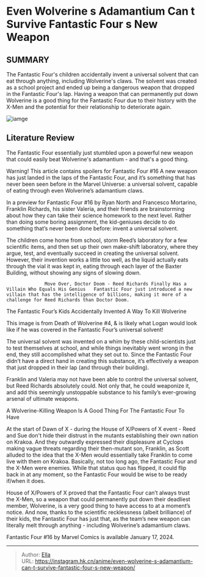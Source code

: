 # Even Wolverine s Adamantium Can t Survive Fantastic Four s New Weapon


## SUMMARY 



  The Fantastic Four&#39;s children accidentally invent a universal solvent that can eat through anything, including Wolverine&#39;s claws.   The solvent was created as a school project and ended up being a dangerous weapon that dropped in the Fantastic Four&#39;s lap.   Having a weapon that can permanently put down Wolverine is a good thing for the Fantastic Four due to their history with the X-Men and the potential for their relationship to deteriorate again.  

![iamge](https://static1.srcdn.com/wordpress/wp-content/uploads/2024/01/fantastic-four-kill-wolverine.jpg)

## Literature Review

The Fantastic Four essentially just stumbled upon a powerful new weapon that could easily beat Wolverine&#39;s adamantium  - and that&#39;s a good thing. 




Warning! This article contains spoilers for Fantastic Four #16 A new weapon has just landed in the laps of the Fantastic Four, and it’s something that has never been seen before in the Marvel Universe: a universal solvent, capable of eating through even Wolverine’s adamantium claws.




In a preview for Fantastic Four #16 by Ryan North and Francesco Mortarino, Franklin Richards, his sister Valeria, and their friends are brainstorming about how they can take their science homework to the next level. Rather than doing some boring assignment, the kid-geniuses decide to do something that’s never been done before: invent a universal solvent.

          

          

          




          

          

          

The children come home from school, storm Reed’s laboratory for a few scientific items, and then set up their own make-shift laboratory, where they argue, test, and eventually succeed in creating the universal solvent. However, their invention works a little too well, as the liquid actually eats through the vial it was kept in, eating through each layer of the Baxter Building, without showing any signs of slowing down.




                  Move Over, Doctor Doom - Reed Richards Finally Has a Villain Who Equals His Genius   Fantastic Four just introduced a new villain that has the intelligence of billions, making it more of a challenge for Reed Richards than Doctor Doom.    


 The Fantastic Four’s Kids Accidentally Invented A Way To Kill Wolverine 
          



This image is from Death of Wolverine #4, &amp; is likely what Logan would look like if he was covered in the Fantastic Four’s universal solvent!




The universal solvent was invented on a whim by these child-scientists just to test themselves at school, and while things inevitably went wrong in the end, they still accomplished what they set out to. Since the Fantastic Four didn’t have a direct hand in creating this substance, it’s effectively a weapon that just dropped in their lap (and through their building).




Franklin and Valeria may not have been able to control the universal solvent, but Reed Richards absolutely could. Not only that, he could weaponize it, and add this seemingly unstoppable substance to his family’s ever-growing arsenal of ultimate weapons.



 A Wolverine-Killing Weapon Is A Good Thing For The Fantastic Four To Have 
          

At the start of Dawn of X - during the House of X/Powers of X event - Reed and Sue don&#39;t hide their distrust in the mutants establishing their own nation on Krakoa. And they outwardly expressed their displeasure at Cyclops making vague threats regarding their then-mutant son, Franklin, as Scott alluded to the idea that the X-Men would essentially take Franklin to come live with them on Krakoa. Basically, not too long ago, the Fantastic Four and the X-Men were enemies. While that status quo has flipped, it could flip back in at any moment, so the Fantastic Four would be wise to be ready if/when it does.




House of X/Powers of X proved that the Fantastic Four can’t always trust the X-Men, so a weapon that could permanently put down their deadliest member, Wolverine, is a very good thing to have access to at a moment’s notice. And now, thanks to the scientific recklessness (albeit brilliance) of their kids, the Fantastic Four has just that, as the team’s new weapon can literally melt through anything - including Wolverine’s adamantium claws.

Fantastic Four #16 by Marvel Comics is available January 17, 2024.



---

> Author: [Ella](https://instagram.hk.cn/)  
> URL: https://instagram.hk.cn/anime/even-wolverine-s-adamantium-can-t-survive-fantastic-four-s-new-weapon/  

